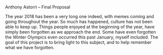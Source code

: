 ﻿Anthony Astorri – Final Proposal 

The year 2018 has been a very long one indeed, with memes coming and going throughout the year. So much has happened, culture has not been able to keep up. Things people enjoyed at the beginning of the year, have simply been forgotten as we approach the end. Some have even forgotten the Winter Olympics even occurred this past January, myself included. The goal of this project is to bring light to this subject, and to help remember what we have forgotten. 
